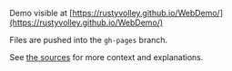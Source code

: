 Demo visible at [https://rustyvolley.github.io/WebDemo/](https://rustyvolley.github.io/WebDemo/)

Files are pushed into the `gh-pages` branch.

See [the sources](https://github.com/RustyVolley/RustyVolleySrc) for more context and explanations.